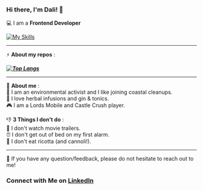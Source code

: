 ### Hi there, I'm Dali! 👋

💻 I am a **Frontend Developer**

[![My Skills](https://skillicons.dev/icons?i=html,css,react,js,sass,git)](https://skillicons.dev)

---
⚡ **About my repos** :
 
 **_[![Top Langs](https://github-readme-stats.vercel.app/api/top-langs/?username=dalismiles&layout=compact)](https://github.com/dalismiles)_**
 
---
🤩 **About me** : <br>
🌱 I am an environmental activist and I like joining coastal cleanups. <br>
🍵 I love herbal infusions and gin & tonics. <br>
🎮 I am a Lords Mobile and Castle Crush player. <br>

👎 **3 Things I don't do** : <br>
🎥 I don't watch movie trailers. <br>
⏰ I don't get out of bed on my first alarm. <br>
🍚 I don't eat ricotta (and cannoli!). <br>

---
💬 If you have any question/feedback, please do not hesitate to reach out to me!
 [](https://www.linkedin.com/pulse/how-connect-me-linkedin-jeff-toister-cplp-phr)

### **Connect with Me on** [LinkedIn](https://www.linkedin.com/in/dalilaiapichino/)
